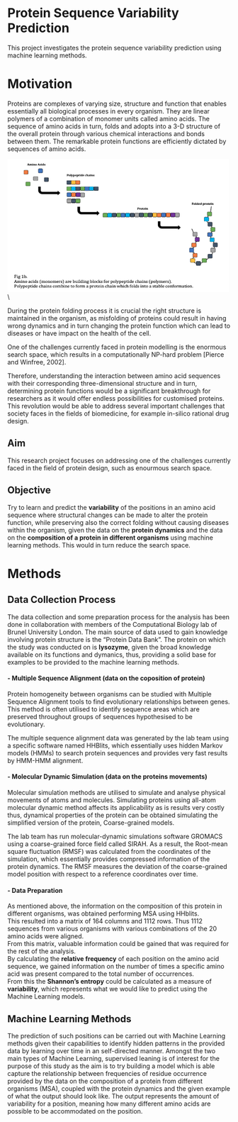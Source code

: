 # Protein Sequence Variability Prediction
This project investigates the protein sequence variability prediction using machine learning methods.

# Motivation 
Proteins are complexes of varying size, structure and function that enables essentially all biological processes in every organism.
They are linear polymers of a combination of monomer units called amino acids. The sequence of amino acids in turn, folds and adopts into a 3-D structure of the overall protein through various chemical interactions and bonds between them. The remarkable protein functions are efficiently dictated by sequences of amino acids.

<img src="images/img_001.png" width="500" height="300">\

During the protein folding process it is crucial the right structure is maintained in the organism, as misfolding of proteins could result in having wrong dynamics and in turn changing the protein function which can lead to diseases or have impact on the health of the cell.

One of the challenges currently faced in protein modelling is the enormous search space, which results in a computationally NP-hard problem [Pierce and Winfree, 2002].

Therefore, understanding the interaction between amino acid sequences with their corresponding three-dimensional structure and in turn, determining protein functions would be a significant breakthrough for researchers as it would offer endless possibilities for customised proteins. This revolution would be able to address several important challenges that society faces in the fields of biomedicine, for example in-silico rational drug design.

## Aim
This research project focuses on addressing one of the challenges currently faced in the field of protein design, such as enourmous search space. 
## Objective
Try to learn and predict the **variability** of the positions in an amino acid sequence where structural changes can be made to alter the protein function, while preserving also the correct folding without causing diseases within the organism, given the data on the **protein dynamics** and the data on the **composition of a protein in different organisms** using machine learning methods. This would in turn reduce the search space.

# Methods 

## Data Collection Process
The data collection and some preparation process for the analysis has been done in collaboration with members of the Computational Biology lab of Brunel University London. 
The main source of data used to gain knowledge involving protein structure is the “Protein Data Bank”. The protein on which the study was conducted on is **lysozyme**, given the broad knowledge available on its functions and dymanics, thus, providing a solid base for examples to be provided to the machine learning methods.


#### - Multiple Sequence Alignment (data on the coposition of protein)
Protein homogeneity between organisms can be studied with Multiple Sequence Alignment tools to find evolutionary relationships between genes. This method is often utilised to identify sequence areas which are preserved throughout groups of sequences hypothesised to be evolutionary. 
 
The multiple sequence alignment data was generated by the lab team using a specific software named HHBlits, which essentially uses hidden Markov models (HMMs) to search protein sequences and provides very fast results by HMM-HMM alignment. 
#### - Molecular Dynamic Simulation (data on the proteins movements) 
Molecular simulation methods are utilised to simulate and analyse physical movements of atoms and molecules. Simulating proteins using all-atom molecular dynamic method affects its applicability as is results very costly thus, dynamical properties of the protein can be obtained simulating the simplified version of the protein, Coarse-grained models.

The lab team has run molecular-dynamic simulations software GROMACS using a coarse-grained force field called SIRAH. As a result, the Root-mean square fluctuation (RMSF) was calculated from the coordinates of the simulation, which essentially provides compressed information of the protein dynamics. The RMSF measures the deviation of the coarse-grained model position with respect to a reference coordinates over time.

#### - Data Preparation 

As mentioned above, the information on the composition of this protein in different organisms, was obtained performing MSA using HHblits. \
This resulted into a matrix of 164 columns and 1112 rows. Thus 1112 sequences from various organisms with various combinations of the 20 amino acids were aligned. \
From this matrix, valuable information could be gained that was required for the rest of the analysis. \
By calculating the **relative frequency** of each position on the amino acid sequence, we gained information on the number of times a specific amino acid was present compared to the total number of occurrences. \
From this the **Shannon’s entropy** could be calculated as a measure of **variability**, which represents what we would like to predict using the Machine Learning models.


## Machine Learning Methods
The prediction of such positions can be carried out with Machine Learning methods given their capabilities to identify hidden patterns in the provided data by learning over time in an self-directed manner. Amongst the two main types of Machine Learning, supervised leaning is of interest for the purpose of this study as the aim is to try building a model which is able capture the relationship between frequencies of residue occurrence provided by the data on the composition of a protein from different organisms (MSA), coupled with the protein dynamics and the given example of what the output should look like. The output represents the amount of variability for a position, meaning how many different amino acids are possible to be accommodated on the position.




